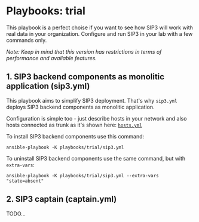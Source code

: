 # Playbooks: trial

This playbook is a perfect choise if you want to see how SIP3 will work with real data in your organization. Configure and run SIP3 in your lab with a few commands only.

_Note: Keep in mind that this version has restrictions in terms of performance and available features._

## 1. SIP3 backend components as monolitic application (sip3.yml)

This playbook aims to simplify SIP3 deployment. That's why `sip3.yml` deploys SIP3 backend components as monolitic application. 

Configuration is simple too - just describe hosts in your network and also hosts connected as trunk as it's shown here: [`hosts.yml`](https://github.com/sip3io/sip3-ansible/blob/master/roles/sip3-salto/templates/hosts.yml.j2)

To install SIP3 backend components use this command:
```
ansible-playbook -K playbooks/trial/sip3.yml
```

To uninstall SIP3 backend components use the same command, but with `extra-vars`:
```
ansible-playbook -K playbooks/trial/sip3.yml --extra-vars "state=absent"
```

## 2. SIP3 captain (captain.yml)

TODO...
